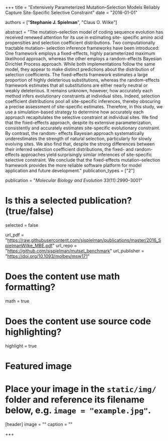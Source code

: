 +++
title = "Extensively Parameterized Mutation–Selection Models Reliably Capture Site-Specific Selective Constraint"
date = "2016-01-01"

authors = ["**Stephanie J. Spielman**", "Claus O. Wilke"]

abstract = "The mutation–selection model of coding sequence evolution has received renewed attention for its use in estimating site- specific amino acid propensities and selection coefficient distributions. Two computationally tractable mutation– selection inference frameworks have been introduced: One framework employs a fixed-effects, highly parameterized maximum likelihood approach, whereas the other employs a random-effects Bayesian Dirichlet Process approach. While both implementations follow the same model, they appear to make distinct predictions about the distribution of selection coefficients. The fixed-effects framework estimates a large proportion of highly deleterious substitutions, whereas the random-effects framework estimates that all substitutions are either nearly neutral or weakly deleterious. It remains unknown, however, how accurately each method infers evolutionary constraints at individual sites. Indeed, selection coefficient distributions pool all site-specific inferences, thereby obscuring a precise assessment of site-specific estimates. Therefore, in this study, we use a simulation-based strategy to determine how accurately each approach recapitulates the selective constraint at individual sites. We find that the fixed-effects approach, despite its extensive parameterization, consistently and accurately estimates site-specific evolutionary constraint. By contrast, the random- effects Bayesian approach systematically underestimates the strength of natural selection, particularly for slowly evolving sites. We also find that, despite the strong differences between their inferred selection coefficient distributions, the fixed- and random-effects approaches yield surprisingly similar inferences of site-specific selective constraint. We conclude that the fixed-effects mutation–selection framework provides the more reliable software platform for model application and future development."
publication_types = ["2"]

publication = "*Molecular Biology and Evolution* 33(11):2990–3001"

# Is this a selected publication? (true/false)
selected = false

url_pdf = "https://raw.githubusercontent.com/sjspielman/publications/master/2016_SpielmanWilke_MBE.pdf"
url_repo = "https://github.com/sjspielman/mutsel_benchmark"
url_publisher = "https://doi.org/10.1093/molbev/msw171"
# Does the content use math formatting?
math = true

# Does the content use source code highlighting?
highlight = true

# Featured image
# Place your image in the `static/img/` folder and reference its filename below, e.g. `image = "example.jpg"`.
[header]
image = ""
caption = ""

+++

<!-- More detail can easily be written here using *Markdown* and $\rm \LaTeX$ math code. -->
